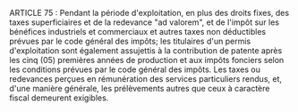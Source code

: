 ARTICLE 75 : Pendant la période d'exploitation, en plus des droits
fixes, des taxes superficiaires et de la redevance "ad valorem", et de
l'impôt sur les bénéfices industriels et commerciaux et autres taxes non
déductibles prévues par le code général des impôts; les titulaires d'un
permis d'exploitation sont également assujettis à la contribution de
patente après les cinq (05) premières années de production et aux impôts
fonciers selon les conditions prévues par le code général des impôts.
Les taxes ou redevances perçues en rémunération des services
particuliers rendus, et, d'une manière générale, les prélèvements autres
que ceux à caractère fiscal demeurent exigibles.